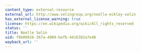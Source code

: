 ```yaml
---
content_type: external-resource
external_url: http://www.selingroup.org/noelle-eckley-selin
has_external_license_warning: true
license: https://en.wikipedia.org/wiki/All_rights_reserved
status: ''
title: Noelle Selin
uid: f8b00926-367a-4809-befb-4416382a7e48
wayback_url: ''
---
```

